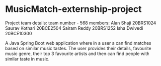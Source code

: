 # MusicMatch-externship-project

Project team details: 
team number - 568 
members: 
Alan Shaji 20BRS1024
Saurav Kothari 20BCE2504
Sairam Reddy 20BRS1252
Isha Dwivedi 20BCE10300

A Java Spring Boot web application where in a user a can find matches based on similar music tastes. The user provides their details, favourite music genre, their top 3 favourite artists and then can find people with similar taste in music. 
